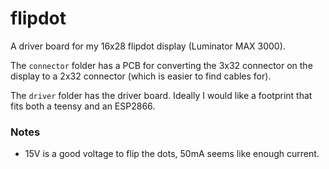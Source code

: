 # flipdot

A driver board for my 16x28 flipdot display (Luminator MAX 3000).

The `connector` folder has a PCB for converting the 3x32 connector on the display to a
2x32 connector (which is easier to find cables for).

The `driver` folder has the driver board. Ideally I would like a footprint that fits both a teensy
and an ESP2866.

### Notes

- 15V is a good voltage to flip the dots, 50mA seems like enough current.
